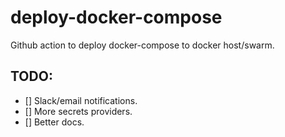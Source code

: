 # deploy-docker-compose
Github action to deploy docker-compose to docker host/swarm.







## TODO:

- [] Slack/email notifications.
- [] More secrets providers.
- [] Better docs.